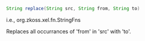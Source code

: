 ```java
String replace(String src, String from, String to)
```

  
i.e.,
<javadoc method="replace(java.lang.String, java.lang.String, java.lang.String)">org.zkoss.xel.fn.StringFns</javadoc>

Replaces all occurrances of 'from' in 'src' with 'to'.


